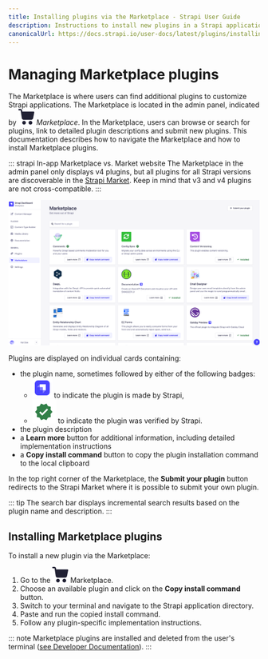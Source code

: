 ```yaml
---
title: Installing plugins via the Marketplace - Strapi User Guide
description: Instructions to install new plugins in a Strapi application via the Marketplace.
canonicalUrl: https://docs.strapi.io/user-docs/latest/plugins/installing-plugins-via-marketplace.html
---
```


# Managing Marketplace plugins

The Marketplace is where users can find additional plugins to customize Strapi applications. The Marketplace is located in the admin panel, indicated by ![Marketplace icon](../assets/icons/marketplace.svg) _Marketplace_. In the Marketplace, users can browse or search for plugins, link to detailed plugin descriptions and submit new plugins. This documentation describes how to navigate the Marketplace and how to install Marketplace plugins.

 ::: strapi In-app Marketplace vs. Market website
The Marketplace in the admin panel only displays v4 plugins, but all plugins for all Strapi versions are discoverable in the [Strapi Market](https://market.strapi.io). Keep in mind that v3 and v4 plugins are not cross-compatible.
:::

![The Marketplace interface](../assets/plugins/marketplace-v4.png)

Plugins are displayed on individual cards containing:

- the plugin name, sometimes followed by either of the following badges:
  - ![made by Strapi icon](../assets/icons/official-market.svg) to indicate the plugin is made by Strapi,
  - ![verified by Strapi icon](../assets/icons/verified-marketplace.svg) to indicate the plugin was verified by Strapi.
- the plugin description
- a **Learn more** button for additional information, including detailed implementation instructions
- a **Copy install command** button to copy the plugin installation command to the local clipboard

In the top right corner of the Marketplace, the **Submit your plugin** button redirects to the Strapi Market where it is possible to submit your own plugin.

::: tip
The search bar displays incremental search results based on the plugin name and description.
:::

## Installing Marketplace plugins

To install a new plugin via the Marketplace:

1. Go to the ![Marketplace icon](../assets/icons/marketplace.svg) Marketplace.
2. Choose an available plugin and click on the **Copy install command** button.
3. Switch to your terminal and navigate to the Strapi application directory.
4. Paste and run the copied install command.
5. Follow any plugin-specific implementation instructions.

::: note
Marketplace plugins are installed and deleted from the user's terminal ([see Developer Documentation](/developer-docs/latest/developer-resources/cli/CLI.md)).
:::
